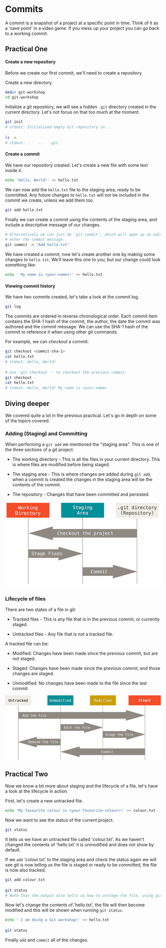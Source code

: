 # Commits

A commit is a snapshot of a project at a specific point in time. Think of it as
a 'save point' in a video game. If you mess up your project you can go back to
a working commit.

## Practical One

#### Create a new repository

Before we create our first commit, we'll need to create a repository.

Create a new directory.

```bash
mkdir git-workshop
cd git-workshop
```

Initialize a git repository, we will see a hidden `.git` directory created in
the current directory. Let's not focus on that too much at the moment.

```bash
git init
# stdout: Initialized empty Git repository in...

ls -a
# stdout: .    ..   .git
```

#### Create a commit

We have our repository created. Let's create a new file with some text inside
it.

```bash
echo 'Hello, World!' >> hello.txt
```

We can now add the `hello.txt` file to the staging area, ready to be committed.
Any future changes to `hello.txt` will not be included in the commit we create,
unless we add them too.

```bash
git add hello.txt
```

Finally we can create a commit using the contents of the staging area, and
include a descriptive message of our changes.

```bash
# Alternatively we can just do 'git commit', which will open up an editor to
# enter the commit message.
git commit -m "Add hello.txt"
```

We have created a commit, now let's create another one by making some changes
to `hello.txt`. We'll leave this one to you, but our change could look
something like:

```bash
echo ' My name is <your-name>!' >> hello.txt
```

#### Viewing commit history

We have two commits created, let's take a look at the commit log.

```bash
git log
```

The commits are ordered in reverse chronological order. Each commit item
contains the SHA-1 hash of the commit, the author, the date the commit was
authored and the commit message. We can use the SHA-1 hash of the commit to
reference it when using other git commands.

For example, we can *checkout* a commit:

```bash
git checkout <commit-sha-1>
cat hello.txt
# stdout: Hello, World!

# Use 'git checkout -' to checkout the previous commit.
git checkout -
cat hello.txt
# stdout: Hello, World! My name is <your-name>
```

## Diving deeper

We covered quite a lot in the previous practical. Let's go in depth on some of
the topics covered.

### Adding (Staging) and Committing

When performing a `git add` we mentioned the "staging area". This is one of the
three sections of a git project:

* The working directory - This is all the files in your current directory. This
is where files are modified before being staged.

* The staging area - This is where changes are added during `git add`, when a
commit is created the changes in the staging area will be the contents of the
commit.

* The repository - Changes that have been committed and persisted.

![Sections of a git project](./img/staging-and-comitting.png)

### Lifecycle of files

There are two states of a file in git:

* Tracked files - This is any file that is in the previous commit, or currently
staged.

* Untracked files - Any file that is not a tracked file.

A tracked file can be:

* Modified: Changes have been made since the previous commit, but are not
staged.

* Staged: Changes have been made since the previous commit, and those changes
are staged.

* Unmodified: No changes have been made to the file since the last commit.

![File lifecycle](./img/file-lifecycle.png)

## Practical Two

Now we know a bit more about staging and the lifecycle of a file, let's have a
look at the lifecycle in action.

First, let's create a new untracked file.

```bash
echo 'My favourite colour is <your-favourite-colour>!' >> colour.txt
```

Now we want to see the status of the current project.

```bash
git status
```

It tells us we have an untracked file called 'colour.txt'. As we haven't
changed the contents of 'hello.txt' it is unmodified and does not show by
default.

If we `add` 'colour.txt' to the staging area and check the status again we will
see git is now telling us the file is staged or ready to be committed, the file
is now also tracked.

```bash
git add colour.txt

git status
# Note that the output also tells us how to unstage the file, using git reset.
```

Now let's change the contents of 'hello.txt', the file will then become
modified and this will be shown when running `git status`.

```bash
echo ' I am doing a Git workshop!' >> hello.txt

git status
```

Finally `add` and `commit` all of the changes.


